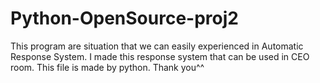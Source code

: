 # Python-OpenSource-proj2

This program are situation that we can easily experienced in Automatic Response System.
I made this response system that can be used in CEO room.
This file is made by python.
Thank you^^
